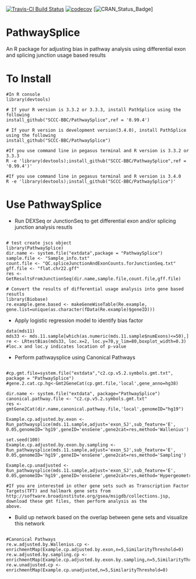 [![Travis-CI Build Status](https://travis-ci.org/SCCC-BBC/PathwaySplice.svg?branch=master)](https://travis-ci.org/SCCC-BBC/PathwaySplice)
[![codecov](https://codecov.io/github/SCCC-BBC/PathwaySplice/coverage.svg?branch=master)](https://codecov.io/github/SCCC-BBC/PathwaySplice)
[![CRAN_Status_Badge](http://www.r-pkg.org/badges/version/PathwaySplice)]

# PathwaySplice
An R package for adjusting bias in pathway analysis using differential exon and splicing junction usage based results

# To Install

```{r eval=TRUE}
#In R console
library(devtools)

# If your R version is 3.3.2 or 3.3.3, install PathSplice using the following
install_github("SCCC-BBC/PathwaySplice",ref = '0.99.4')

# If your R version is development version(3.4.0), install PathSplice using the following
install_github("SCCC-BBC/PathwaySplice")

#If you use command line in pegasus terminal and R version is 3.3.2 or 3.3.3
R -e 'library(devtools);install_github("SCCC-BBC/PathwaySplice",ref = '0.99.4')'

#If you use command line in pegasus terminal and R version is 3.4.0 
R -e 'library(devtools);install_github("SCCC-BBC/PathwaySplice")'

```

# Use PathwaySplice

+ Run DEXSeq or JunctionSeq to get differential exon and/or splicing junction analysis resutls 

```{r eval=FALSE}

# test create jscs object
library(PathwaySplice)
dir.name <- system.file("extdata",package = "PathwaySplice")
sample.file <- "Sample_info.txt"
count.file <- "QC.spliceJunctionAndExonCounts.forJunctionSeq.txt"
gff.file <- "flat.chr22.gff"
res <- GetResultsFromJunctionSeq(dir.name,sample.file,count.file,gff.file)

# Convert the results of differential usage analysis into gene based resutls
library(Biobase)
re.example.gene.based <- makeGeneWiseTable(Re.example,
gene.list=unique(as.character(fData(Re.example)$geneID)))
```
+ Apply logistic regression model to identify bias factor
```{r eval=TRUE}
data(mds11)
mds33 <- mds.11.sample[which(as.numeric(mds.11.sample$numExons)<=50),]
re <- LRtestBias(mds33, loc.x=2, loc.y=70,y_lim=80,boxplot_width=0.3) #loc.x and loc.y indicates location of p-value
```

+ Perform pathwaysplice using Canonical Pathways
```{r eval=TRUE}

#cp.gmt.file=system.file("extdata","c2.cp.v5.2.symbols.gmt.txt", package = "PathwaySplice")
#gene.2.cat.cp.hg<-Gmt2GeneCat(cp.gmt.file,'local',gene_anno=hg38)

dir.name <- system.file("extdata", package="PathwaySplice")
canonical.pathway.file <- "c2.cp.v5.2.symbols.gmt.txt"
res <- gmtGene2Cat(dir.name,canonical.pathway.file,'local',genomeID="hg19")

Example.cp.adjusted.by.exon <- Run_pathwaysplice(mds.11.sample,adjust='exon_SJ',sub_feature='E',
0.05,genomeID='hg19',geneID='ensGene',gene2cat=res,method='Wallenius')

set.seed(100)
Example.cp.adjusted.by.exon.by.sampling <- Run_pathwaysplice(mds.11.sample,adjust='exon_SJ',sub_feature='E',
0.05,genomeID='hg19',geneID='ensGene',gene2cat=res,method='Sampling')

Example.cp.unadjusted <- Run_pathwaysplice(mds.11.sample,adjust='exon_SJ',sub_feature='E',
0.05,genomeID='hg19',geneID='ensGene',gene2cat=res,method='Hypergeometric')

#If you are interested in other gene sets such as Transcription Factor Targets(TFT) and hallmark gene sets from http://software.broadinstitute.org/gsea/msigdb/collections.jsp, download these gmt files, then perform analysis as the
above.

```

+ Build up network based on the overlap between gene sets and visualize this network

```{r eval=TRUE}

#Canonical Pathways
re.w.adjusted.by.Wallenius.cp <- enrichmentMap(Example.cp.adjusted.by.exon,n=5,SimilarityThreshold=0)
re.w.adjusted.by.sampling.cp <- enrichmentMap(Example.cp.adjusted.by.exon.by.sampling,n=5,SimilarityThreshold=0)
re.w.unadjusted.cp <- enrichmentMap(Example.cp.unadjusted,n=5,SimilarityThreshold=0)

```
